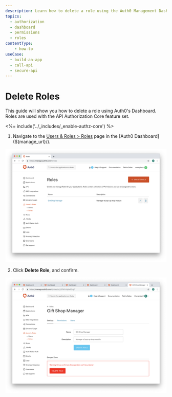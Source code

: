 ```yaml
---
description: Learn how to delete a role using the Auth0 Management Dashboard. For use with Auth0's API Authorization Core feature set.
topics:
  - authorization
  - dashboard
  - permissions
  - roles
contentType: 
    - how-to
useCase:
  - build-an-app
  - call-api
  - secure-api
---
```

# Delete Roles

This guide will show you how to delete a role using Auth0's Dashboard. Roles are used with the API Authorization Core feature set.

<%= include('../_includes/_enable-authz-core') %>

1. Navigate to the [Users & Roles > Roles](${manage_url}/#/roles) page in the [Auth0 Dashboard](${manage_url}/).

![Select Role](/media/articles/authorization/role-list.png)

2. Click **Delete Role**, and confirm.

![Delete Role](/media/articles/authorization/role-def-settings.png)